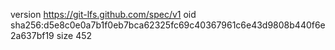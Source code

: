 version https://git-lfs.github.com/spec/v1
oid sha256:d5e8c0e0a7b1f0eb7bca62325fc69c40367961c6e43d9808b440f6e2a637bf19
size 452
